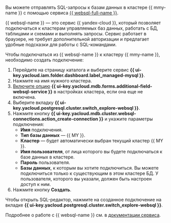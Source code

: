 Вы можете отправлять SQL-запросы к базам данных в кластере {{ mmy-name }} с помощью сервиса [{{ websql-full-name }}](../../../websql).

{{ websql-name }} — это сервис {{ yandex-cloud }}, который позволяет подключаться к кластерам управляемых баз данных, работать с БД, таблицами и схемами и выполнять запросы. Сервис работает в браузере, не требует дополнительной авторизации и предлагает удобные подсказки для работы с SQL-командами.

Чтобы подключаться из {{ websql-name }} к кластеру {{ mmy-name }}, необходимо создать подключение:

1. Перейдите на страницу каталога и выберите сервис **{{ ui-key.yacloud.iam.folder.dashboard.label_managed-mysql }}**.
1. Нажмите на имя нужного кластера.
1. [Включите опцию](../../../managed-mysql/operations/update.md#change-additional-settings) **{{ ui-key.yacloud.mdb.forms.additional-field-websql-service }}** в настройках кластера, если она еще не включена.
1. Выберите вкладку **{{ ui-key.yacloud.postgresql.cluster.switch_explore-websql }}**.
1. Нажмите кнопку **{{ ui-key.yacloud.mdb.cluster.websql-connections.action_create-connection }}** и укажите параметры подключения:
    * **Имя** подключения.
    * **Тип базы данных** — {{ MY }}.
    * **Кластер** — будет автоматически выбран текущий кластер {{ MY }}.
    * **Имя пользователя**, от лица которого вы будете подключаться к базе данных в кластере.
    * **Пароль** пользователя.
    * **Базы данных**, к которым вы хотите подключиться. Вы можете подключиться только к существующим в этом кластере БД. У пользователя, которого вы указали, должен быть настроен доступ к ним.
1. Нажмите кнопку **Создать**.

Чтобы открыть SQL-редактор, нажмите на созданное подключение на вкладке **{{ ui-key.yacloud.postgresql.cluster.switch_explore-websql }}**.

Подробнее о работе с {{ websql-name }} см. в [документации сервиса](../../../websql/operations/index.md).

